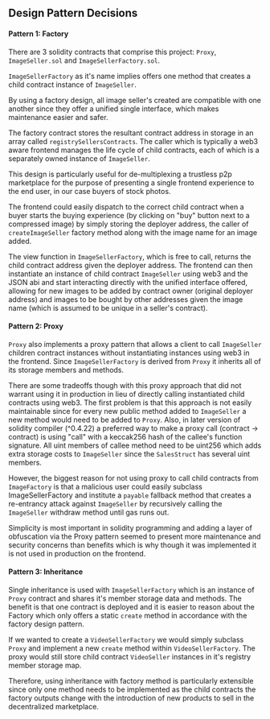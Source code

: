 ## Design Pattern Decisions

#### Pattern 1: Factory

There are 3 solidity contracts that comprise this project: `Proxy`, `ImageSeller.sol` and `ImageSellerFactory.sol`.

`ImageSellerFactory` as it's name implies offers one method that creates a child contract instance of `ImageSeller`.

By using a factory design, all image seller's created are compatible with one another since they offer a unified single interface,
which makes maintenance easier and safer.

The factory contract stores the resultant contract address in storage in an array called `registrySellersContracts`.
The caller which is typically a web3 aware frontend manages the life cycle of child contracts, each of which is a separately owned instance of `ImageSeller`.

This design is particularly useful for de-multiplexing a trustless p2p marketplace for the purpose of presenting a single frontend experience to the end user, in our case buyers of stock photos.

The frontend could easily dispatch to the correct child contract when a buyer starts the buying experience (by clicking on "buy" button next to a compressed image) by simply storing the deployer address, the caller of `createImageSeller` 
factory method along with the image name for an image added. 

The view function in `ImageSellerFactory`, which is free to call, returns the child contract address given the deployer address. The frontend can then instantiate an instance of 
child contract `ImageSeller` using web3 and the JSON abi and start interacting directly with the unified interface offered, allowing for new images to be added by contract owner
(original deployer address) and images to be bought by other addresses given the image name (which is assumed to be unique in a seller's contract).

#### Pattern 2: Proxy

`Proxy` also implements a proxy pattern that allows a client to call `ImageSeller` children contract instances
without instantiating instances using web3 in the frontend. Since `ImageSellerFactory` is derived from `Proxy`
it inherits all of its storage members and methods.

There are some tradeoffs though with this proxy approach that did not warrant using it in production in lieu of directly
calling instantiated child contracts using web3. The first problem is that this approach is not easily maintainable since for every
new public method added to `ImageSeller` a new method would need to be added to `Proxy`. Also, in later version of solidity compiler (^0.4.22)
a preferred way to make a proxy call (contract -> contract) is using "call" with a keccak256 hash of the callee's function signature.
All uint members of callee method need to be uint256 which adds extra storage costs to `ImageSeller` since the `SalesStruct` has several uint members.

However, the biggest reason for not using proxy to call child contracts from `ImageFactory` is that a malicious user could easily
subclass ImageSellerFactory and institute a `payable` fallback method that creates a re-entrancy attack against `ImageSeller` by 
recursively calling the `ImageSeller` withdraw method until gas runs out. 

Simplicity is most important in solidity programming and adding a layer of obfuscation via the Proxy pattern seemed to present
more maintenance and security concerns than benefits which is why though it was implemented it is not used in production on the frontend.


#### Pattern 3: Inheritance

Single inheritance is used with `ImageSellerFactory` which is an instance of `Proxy` contract and shares
it's member storage data and methods. The benefit is that one contract is deployed and it is easier to reason
about the Factory which only offers a static `create` method in accordance with the factory design pattern.

If we wanted to create a `VideoSellerFactory` we would simply subclass `Proxy` and implement a new `create` method
within `VideoSellerFactory`. The proxy would still store child contract `VideoSeller` instances in it's registry member storage map.

Therefore, using inheritance with factory method is particularly extensible since only one method needs to be implemented
as the child contracts the factory outputs change with the introduction of new products to sell in the decentralized marketplace.

 